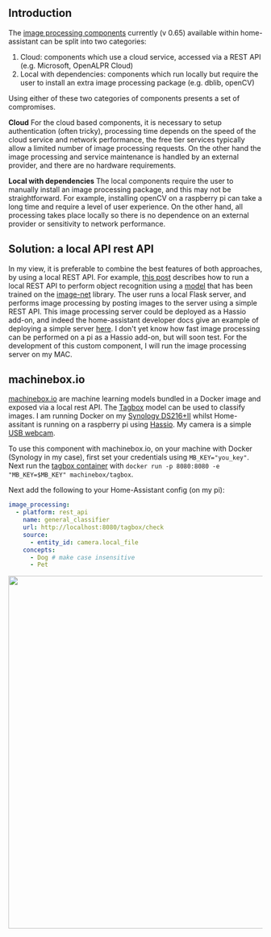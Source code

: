 ## Introduction
The [image processing components](https://home-assistant.io/components/image_processing/) currently (v 0.65) available within home-assistant can be split into two categories:

1. Cloud: components which use a cloud service, accessed via a REST API (e.g. Microsoft, OpenALPR Cloud)
2. Local with dependencies: components which run locally but require the user to install an extra image processing package (e.g. dblib, openCV)

Using either of these two categories of components presents a set of compromises.

**Cloud** For the cloud based components, it is necessary to setup authentication (often tricky), processing time depends on the speed of the cloud service and network performance, the free tier services typically allow a limited number of image processing requests. On the other hand the image processing and service maintenance is handled by an external provider, and there are no hardware requirements.

**Local with dependencies** The local components require the user to manually install an image processing package, and this may not be straightforward. For example, installing openCV on a raspberry pi can take a long time and require a level of user experience. On the other hand, all processing takes place locally so there is no dependence on an external provider or sensitivity to network performance.

## Solution: a local API rest API
In my view, it is preferable to combine the best features of both approaches, by using a local REST API. For example, [this post](https://blog.keras.io/building-a-simple-keras-deep-learning-rest-api.html) describes how to run a local REST API to perform object recognition using a [model](https://github.com/fchollet/deep-learning-models/blob/master/resnet50.py) that has been trained on the [image-net](http://www.image-net.org/) library. The user runs a local Flask server, and performs image processing by posting images to the server using a simple REST API. This image processing server could be deployed as a Hassio add-on, and indeed the home-assistant developer docs give an example of deploying a simple server [here](https://home-assistant.io/developers/hassio/addon_tutorial/). I don't yet know how fast image processing can be performed on a pi as a Hassio add-on, but will soon test. For the development of this custom component, I will run the image processing server on my MAC.

## machinebox.io
[machinebox.io](https://machinebox.io/) are machine learning models bundled in a Docker image and exposed via a local rest API. The [Tagbox](https://machinebox.io/docs/tagbox/recognizing-images) model can be used to classify images. I am running Docker on my [Synology DS216+II](https://www.amazon.co.uk/Synology-DS218-Bay-Desktop-Enclosure/dp/B075L82DP1/ref=pd_lpo_vtph_147_bs_t_1?_encoding=UTF8&psc=1&refRID=S07X2DD6H9G1ZFV39VDE) whilst Home-assitant is running on a raspberry pi using [Hassio](https://home-assistant.io/hassio/). My camera is a simple [USB webcam](https://www.amazon.co.uk/gp/product/B000Q3VECE/ref=oh_aui_detailpage_o03_s00?ie=UTF8&psc=1).

To use this component with machinebox.io, on your machine with Docker (Synology in my case), first set your credentials using `MB_KEY="you_key"`. Next run the [tagbox container](https://machinebox.io/docs/tagbox) with `docker run -p 8080:8080 -e "MB_KEY=$MB_KEY" machinebox/tagbox`.

Next add the following to your Home-Assistant config (on my pi):
```yaml
image_processing:
  - platform: rest_api
    name: general_classifier
    url: http://localhost:8080/tagbox/check
    source:
      - entity_id: camera.local_file
    concepts:
      - Dog # make case insensitive
      - Pet
```

<p align="center">
<img src="https://github.com/robmarkcole/HASS-rest-image-process/blob/master/images/HA_view.png" width="700">
</p>
